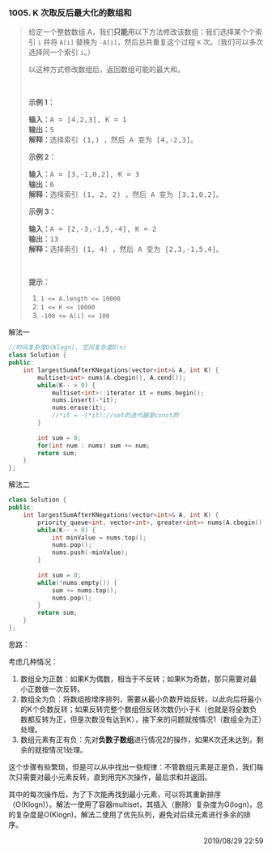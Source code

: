 ### 1005. K 次取反后最大化的数组和

> <div class="content__2ebE"><p>给定一个整数数组 A，我们<strong>只能</strong>用以下方法修改该数组：我们选择某个个索引 <code>i</code>&nbsp;并将 <code>A[i]</code> 替换为 <code>-A[i]</code>，然后总共重复这个过程 <code>K</code> 次。（我们可以多次选择同一个索引 <code>i</code>。）</p>
> 
> <p>以这种方式修改数组后，返回数组可能的最大和。</p>
> 
> <p>&nbsp;</p>
> 
> <p><strong>示例 1：</strong></p>
> 
> <pre><strong>输入：</strong>A = [4,2,3], K = 1
> <strong>输出：</strong>5
> <strong>解释：</strong>选择索引 (1,) ，然后 A 变为 [4,-2,3]。
> </pre>
> 
> <p><strong>示例 2：</strong></p>
> 
> <pre><strong>输入：</strong>A = [3,-1,0,2], K = 3
> <strong>输出：</strong>6
> <strong>解释：</strong>选择索引 (1, 2, 2) ，然后 A 变为 [3,1,0,2]。
> </pre>
> 
> <p><strong>示例 3：</strong></p>
> 
> <pre><strong>输入：</strong>A = [2,-3,-1,5,-4], K = 2
> <strong>输出：</strong>13
> <strong>解释：</strong>选择索引 (1, 4) ，然后 A 变为 [2,3,-1,5,4]。
> </pre>
> 
> <p>&nbsp;</p>
> 
> <p><strong>提示：</strong></p>
> 
> <ol>
> 	<li><code>1 &lt;= A.length &lt;= 10000</code></li>
> 	<li><code>1 &lt;= K &lt;= 10000</code></li>
> 	<li><code>-100 &lt;= A[i] &lt;= 100</code></li>
> </ol>
> </div>

解法一
```cpp
//时间复杂度O(Klogn), 空间复杂度O(n)
class Solution {
public:
    int largestSumAfterKNegations(vector<int>& A, int K) {
        multiset<int> nums(A.cbegin(), A.cend());
        while(K-- > 0) {
            multiset<int>::iterator it = nums.begin();
            nums.insert(-*it);
            nums.erase(it);
            //*it = -(*it);//set的迭代器是const的
        }
        
        int sum = 0;
        for(int num : nums) sum += num;
        return sum;
    }
};
```

解法二
```cpp
class Solution {
public:
    int largestSumAfterKNegations(vector<int>& A, int K) {
        priority_queue<int, vector<int>, greater<int>> nums(A.cbegin(), A.cend());
        while(K-- > 0) {
            int minValue = nums.top();
            nums.pop();
            nums.push(-minValue);
        }
        
        int sum = 0;
        while(!nums.empty()) {
            sum += nums.top();
            nums.pop();
        }
        return sum;
    }
};
```

思路：

考虑几种情况：
1. 数组全为正数：如果K为偶数，相当于不反转；如果K为奇数，那只需要对最小正数做一次反转。
2. 数组全为负：将数组按增序排列，需要从最小负数开始反转，以此向后将最小的K个负数反转；如果反转完整个数组但反转次数仍小于K（也就是将全数负数都反转为正，但是次数没有达到K），接下来的问题就按情况1（数组全为正）处理。
3. 数组元素有正有负：先对**负数子数组**进行情况2的操作，如果K次还未达到，剩余的就按情况1处理。

这个步骤有些繁琐，但是可以从中找出一些规律：不管数组元素是正是负，我们每次只需要对最小元素反转，直到用完K次操作，最后求和并返回。

其中的每次操作后，为了下次能再找到最小元素，可以将其重新排序（O(Klogn)）。解法一使用了容器multiset，其插入（删除）复杂度为O(logn)，总的复杂度是O(Klogn)。解法二使用了优先队列，避免对后续元素进行多余的排序。

<div style="text-align: right"> 2019/08/29 22:59 </div>